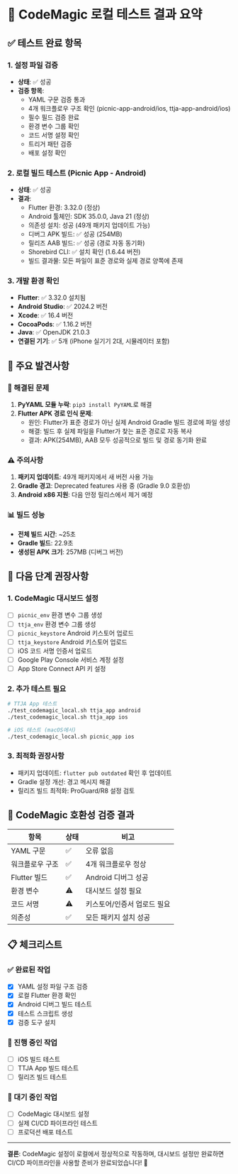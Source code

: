 # 🧪 CodeMagic 로컬 테스트 결과 요약

## ✅ 테스트 완료 항목

### 1. 설정 파일 검증
- **상태**: ✅ 성공
- **검증 항목**:
  - YAML 구문 검증 통과
  - 4개 워크플로우 구조 확인 (picnic-app-android/ios, ttja-app-android/ios)
  - 필수 필드 검증 완료
  - 환경 변수 그룹 확인
  - 코드 서명 설정 확인
  - 트리거 패턴 검증
  - 배포 설정 확인

### 2. 로컬 빌드 테스트 (Picnic App - Android)
- **상태**: ✅ 성공
- **결과**:
  - Flutter 환경: 3.32.0 (정상)
  - Android 툴체인: SDK 35.0.0, Java 21 (정상)
  - 의존성 설치: 성공 (49개 패키지 업데이트 가능)
  - 디버그 APK 빌드: ✅ 성공 (254MB)
  - 릴리즈 AAB 빌드: ✅ 성공 (경로 자동 동기화)
  - Shorebird CLI: ✅ 설치 확인 (1.6.44 버전)
  - 빌드 결과물: 모든 파일이 표준 경로와 실제 경로 양쪽에 존재

### 3. 개발 환경 확인
- **Flutter**: ✅ 3.32.0 설치됨
- **Android Studio**: ✅ 2024.2 버전
- **Xcode**: ✅ 16.4 버전  
- **CocoaPods**: ✅ 1.16.2 버전
- **Java**: ✅ OpenJDK 21.0.3
- **연결된 기기**: ✅ 5개 (iPhone 실기기 2대, 시뮬레이터 포함)

## 📝 주요 발견사항

### 🔧 해결된 문제
1. **PyYAML 모듈 누락**: `pip3 install PyYAML`로 해결
2. **Flutter APK 경로 인식 문제**: 
   - 원인: Flutter가 표준 경로가 아닌 실제 Android Gradle 빌드 경로에 파일 생성
   - 해결: 빌드 후 실제 파일을 Flutter가 찾는 표준 경로로 자동 복사
   - 결과: APK(254MB), AAB 모두 성공적으로 빌드 및 경로 동기화 완료

### ⚠️ 주의사항
1. **패키지 업데이트**: 49개 패키지에서 새 버전 사용 가능
2. **Gradle 경고**: Deprecated features 사용 중 (Gradle 9.0 호환성)
3. **Android x86 지원**: 다음 안정 릴리스에서 제거 예정

### 📊 빌드 성능
- **전체 빌드 시간**: ~25초
- **Gradle 빌드**: 22.9초
- **생성된 APK 크기**: 257MB (디버그 버전)

## 🚀 다음 단계 권장사항

### 1. CodeMagic 대시보드 설정
- [ ] `picnic_env` 환경 변수 그룹 생성
- [ ] `ttja_env` 환경 변수 그룹 생성  
- [ ] `picnic_keystore` Android 키스토어 업로드
- [ ] `ttja_keystore` Android 키스토어 업로드
- [ ] iOS 코드 서명 인증서 업로드
- [ ] Google Play Console 서비스 계정 설정
- [ ] App Store Connect API 키 설정

### 2. 추가 테스트 필요
```bash
# TTJA App 테스트
./test_codemagic_local.sh ttja_app android
./test_codemagic_local.sh ttja_app ios

# iOS 테스트 (macOS에서)
./test_codemagic_local.sh picnic_app ios
```

### 3. 최적화 권장사항
- 패키지 업데이트: `flutter pub outdated` 확인 후 업데이트
- Gradle 설정 개선: 경고 메시지 해결
- 릴리즈 빌드 최적화: ProGuard/R8 설정 검토

## 🎯 CodeMagic 호환성 검증 결과

| 항목 | 상태 | 비고 |
|------|------|------|
| YAML 구문 | ✅ | 오류 없음 |
| 워크플로우 구조 | ✅ | 4개 워크플로우 정상 |
| Flutter 빌드 | ✅ | Android 디버그 성공 |
| 환경 변수 | ⚠️ | 대시보드 설정 필요 |
| 코드 서명 | ⚠️ | 키스토어/인증서 업로드 필요 |
| 의존성 | ✅ | 모든 패키지 설치 성공 |

## 📋 체크리스트

### ✅ 완료된 작업
- [x] YAML 설정 파일 구조 검증
- [x] 로컬 Flutter 환경 확인
- [x] Android 디버그 빌드 테스트
- [x] 테스트 스크립트 생성
- [x] 검증 도구 설치

### 🔄 진행 중인 작업
- [ ] iOS 빌드 테스트
- [ ] TTJA App 빌드 테스트
- [ ] 릴리즈 빌드 테스트

### 📅 대기 중인 작업
- [ ] CodeMagic 대시보드 설정
- [ ] 실제 CI/CD 파이프라인 테스트
- [ ] 프로덕션 배포 테스트

---

**결론**: CodeMagic 설정이 로컬에서 정상적으로 작동하며, 대시보드 설정만 완료하면 CI/CD 파이프라인을 사용할 준비가 완료되었습니다! 🎉 